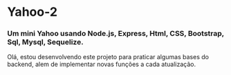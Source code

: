 # Yahoo-2
### Um mini Yahoo usando Node.js, Express, Html, CSS, Bootstrap, Sql, Mysql, Sequelize.

Olá, estou desenvolvendo este projeto para praticar algumas bases do backend, alem de implementar novas funções a cada atualização.
